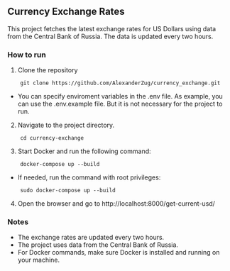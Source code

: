 ## Currency Exchange Rates

This project fetches the latest exchange rates for US Dollars using data from the Central Bank of Russia. 
The data is updated every two hours.

### How to run

1. Clone the repository
```
    git clone https://github.com/AlexanderZug/currency_exchange.git
```
- You can specify enviroment variables in the .env file. 
As example, you can use the .env.example file. 
But it is not necessary for the project to run.

2. Navigate to the project directory.
```
    cd currency-exchange
```

3. Start Docker and run the following command:
```
    docker-compose up --build
```
- If needed, run the command with root privileges:
```
    sudo docker-compose up --build
```

4. Open the browser and go to  http://localhost:8000/get-current-usd/

### Notes

- The exchange rates are updated every two hours.
- The project uses data from the Central Bank of Russia.
- For Docker commands, make sure Docker is installed and running on your machine.
